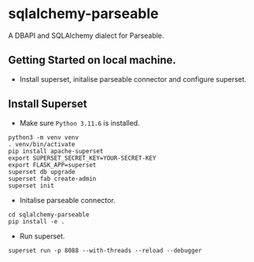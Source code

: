 # sqlalchemy-parseable

A DBAPI and SQLAlchemy dialect for Parseable.

## Getting Started on local machine.

- Install superset, initalise parseable connector and configure superset.

## Install Superset

- Make sure ```Python 3.11.6``` is installed.

```
python3 -m venv venv
. venv/bin/activate
pip install apache-superset
export SUPERSET_SECRET_KEY=YOUR-SECRET-KEY
export FLASK_APP=superset
superset db upgrade
superset fab create-admin
superset init
```

- Initalise parseable connector.

```
cd sqlalchemy-parseable
pip install -e .
```

- Run superset.

```
superset run -p 8088 --with-threads --reload --debugger
```